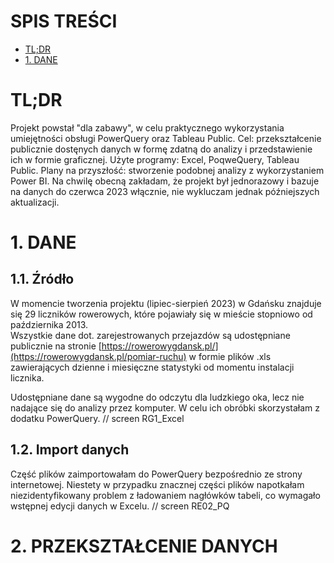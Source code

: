 # SPIS TREŚCI
* [TL;DR](#tldr)
* [1. DANE](#1.DANE)
  
# TL;DR
Projekt powstał "dla zabawy", w celu praktycznego wykorzystania umiejętności obsługi PowerQuery oraz Tableau Public.
Cel: przekształcenie publicznie dostęnych danych w formę zdatną do analizy i przedstawienie ich w formie graficznej.
Użyte programy: Excel, PoqweQuery, Tableau Public.
Plany na przyszłość: stworzenie podobnej analizy z wykorzystaniem Power BI.
Na chwilę obecną zakładam, że projekt był jednorazowy i bazuje na danych do czerwca 2023 włącznie, nie wykluczam jednak późniejszych aktualizacji.

# 1. DANE
## 1.1. Źródło
W momencie tworzenia projektu (lipiec-sierpień 2023) w Gdańsku znajduje się 29 liczników rowerowych, które pojawiały się w mieście stopniowo od października 2013.<br>
Wszystkie dane dot. zarejestrowanych przejazdów są udostępniane publicznie na stronie [https://rowerowygdansk.pl/](https://rowerowygdansk.pl/pomiar-ruchu) w formie plików .xls zawierających dzienne i miesięczne statystyki od momentu instalacji licznika.

Udostępniane dane są wygodne do odczytu dla ludzkiego oka, lecz nie nadające się do analizy przez komputer. W celu ich obróbki skorzystałam z dodatku PowerQuery.
// screen RG1_Excel

## 1.2. Import danych
Część plików zaimportowałam do PowerQuery bezpośrednio ze strony internetowej. Niestety w przypadku znacznej części plików napotkałam niezidentyfikowany problem z ładowaniem nagłówków tabeli, co wymagało wstępnej edycji danych w Excelu. 
// screen RE02_PQ

# 2. PRZEKSZTAŁCENIE DANYCH


